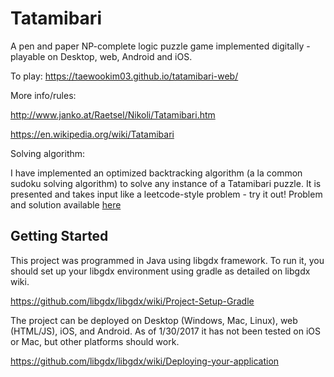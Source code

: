 # Tatamibari

A pen and paper NP-complete logic puzzle game implemented digitally - playable on Desktop, web, Android and iOS. 

To play:
https://taewookim03.github.io/tatamibari-web/

More info/rules:

http://www.janko.at/Raetsel/Nikoli/Tatamibari.htm

https://en.wikipedia.org/wiki/Tatamibari

Solving algorithm:

I have implemented an optimized backtracking algorithm (a la common sudoku solving algorithm) to solve any instance of a Tatamibari puzzle. It is presented and takes input like a leetcode-style problem - try it out! Problem and solution available [here](https://github.com/taewookim03/Algorithms/blob/master/src/Other/tatamibari_solver.java)

## Getting Started

This project was programmed in Java using libgdx framework. To run it, you should set up your libgdx environment using gradle as detailed on libgdx wiki.

https://github.com/libgdx/libgdx/wiki/Project-Setup-Gradle

The project can be deployed on Desktop (Windows, Mac, Linux), web (HTML/JS), iOS, and Android. As of 1/30/2017 it has not been tested on iOS or Mac, but other platforms should work.

https://github.com/libgdx/libgdx/wiki/Deploying-your-application
